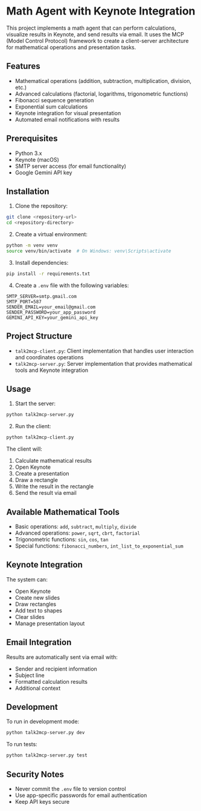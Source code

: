 # Math Agent with Keynote Integration

This project implements a math agent that can perform calculations, visualize results in Keynote, and send results via email. It uses the MCP (Model Control Protocol) framework to create a client-server architecture for mathematical operations and presentation tasks.

## Features

- Mathematical operations (addition, subtraction, multiplication, division, etc.)
- Advanced calculations (factorial, logarithms, trigonometric functions)
- Fibonacci sequence generation
- Exponential sum calculations
- Keynote integration for visual presentation
- Automated email notifications with results

## Prerequisites

- Python 3.x
- Keynote (macOS)
- SMTP server access (for email functionality)
- Google Gemini API key

## Installation

1. Clone the repository:
```bash
git clone <repository-url>
cd <repository-directory>
```

2. Create a virtual environment:
```bash
python -m venv venv
source venv/bin/activate  # On Windows: venv\Scripts\activate
```

3. Install dependencies:
```bash
pip install -r requirements.txt
```

4. Create a `.env` file with the following variables:
```
SMTP_SERVER=smtp.gmail.com
SMTP_PORT=587
SENDER_EMAIL=your_email@gmail.com
SENDER_PASSWORD=your_app_password
GEMINI_API_KEY=your_gemini_api_key
```

## Project Structure

- `talk2mcp-client.py`: Client implementation that handles user interaction and coordinates operations
- `talk2mcp-server.py`: Server implementation that provides mathematical tools and Keynote integration

## Usage

1. Start the server:
```bash
python talk2mcp-server.py
```

2. Run the client:
```bash
python talk2mcp-client.py
```

The client will:
1. Calculate mathematical results
2. Open Keynote
3. Create a presentation
4. Draw a rectangle
5. Write the result in the rectangle
6. Send the result via email

## Available Mathematical Tools

- Basic operations: `add`, `subtract`, `multiply`, `divide`
- Advanced operations: `power`, `sqrt`, `cbrt`, `factorial`
- Trigonometric functions: `sin`, `cos`, `tan`
- Special functions: `fibonacci_numbers`, `int_list_to_exponential_sum`

## Keynote Integration

The system can:
- Open Keynote
- Create new slides
- Draw rectangles
- Add text to shapes
- Clear slides
- Manage presentation layout

## Email Integration

Results are automatically sent via email with:
- Sender and recipient information
- Subject line
- Formatted calculation results
- Additional context

## Development

To run in development mode:
```bash
python talk2mcp-server.py dev
```

To run tests:
```bash
python talk2mcp-server.py test
```

## Security Notes

- Never commit the `.env` file to version control
- Use app-specific passwords for email authentication
- Keep API keys secure

